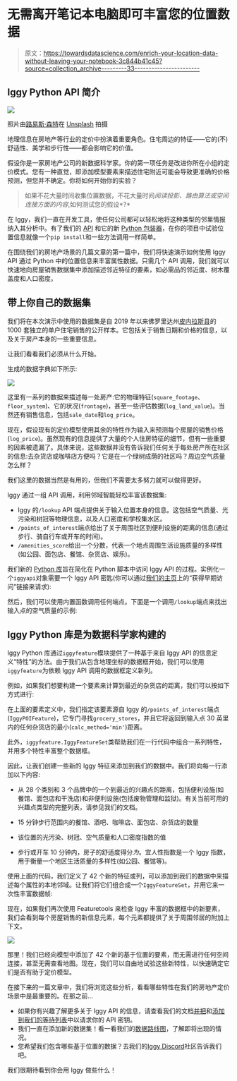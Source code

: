 # 无需离开笔记本电脑即可丰富您的位置数据

> 原文：<https://towardsdatascience.com/enrich-your-location-data-without-leaving-your-notebook-3c844b41c45?source=collection_archive---------33----------------------->

## Iggy Python API 简介

![](img/375393ecf4d1055ec99ecb2f64caa956.png)

照片由[路易斯·森特](https://unsplash.com/@luizcent?utm_source=medium&utm_medium=referral)在 [Unsplash](https://unsplash.com?utm_source=medium&utm_medium=referral) 拍摄

地理信息在房地产等行业的定价中扮演着重要角色。住宅周边的特征——它的(不)舒适性、美学和步行性——都会影响它的价值。

假设你是一家房地产公司的新数据科学家。你的第一项任务是改进你所在小组的定价模式。您有一种直觉，即添加模型要素来描述住宅附近可能会导致更准确的价格预测，但您并不确定。你将如何开始你的实验？

> 如果不花大量时间收集位置数据，不花大量时间*阅读投影、路由算法或空间连接方面的内容*,如何测试您的假设*?*

在 Iggy，我们一直在开发工具，使任何公司都可以轻松地将这种类型的邻里情报纳入其分析中。有了我们的 [API](https://docs.askiggy.com/docs) 和它的新 [Python 包装器](https://pypi.org/project/iggy-python/)，在你的项目中试验位置信息就像一个`pip install`和一些方法调用一样简单。

在围绕我们的房地产场景的几篇文章的第一篇中，我们将快速演示如何使用 Iggy API 通过 Python 中的位置信息来丰富属性数据。只需几个 API 调用，我们就可以快速地向房屋销售数据集中添加描述邻近特征的要素，如必需品的邻近度、树木覆盖度和人口密度。

## 带上你自己的数据集

我们将在本次演示中使用的数据集是自 2019 年以来佛罗里达州[皮内拉斯县](https://www.pcpao.org/)的 1000 套独立的单户住宅销售的公开样本。它包括关于销售日期和价格的信息，以及关于房产本身的一些重要信息。

让我们看看我们必须从什么开始。

生成的数据字典如下所示:

![](img/fdb2848a4356e42930a7744649a2fca1.png)

这里有一系列的数据来描述每一处房产:它的物理特征(`square_footage`、`floor_system`)、它的状况(`frontage`)，甚至一些评估数据(`log_land_value`)。当然还有销售信息，包括`sale_date`和`log_price`。

现在，假设现有的定价模型使用其余的特性作为输入来预测每个房屋的销售价格(`log_price`)。虽然现有的信息提供了大量的个人住房特征的细节，但有一些重要的因素被遗漏了。具体来说，这些数据并没有告诉我们任何关于每处房产所在社区的信息:去杂货店或咖啡店方便吗？它是在一个绿树成荫的社区吗？周边空气质量怎么样？

我们这里的数据当然是有用的，但我们不需要太多努力就可以做得更好。

Iggy 通过一组 API 调用，利用邻域智能轻松丰富该数据集:

*   Iggy 的`/lookup` API 端点提供关于输入位置本身的信息。这包括空气质量、光污染和树冠等物理信息，以及人口密度和学校集水区。
*   `/points_of_interest`端点给出了关于周围社区到便利设施的距离的信息(通过步行、骑自行车或开车的时间)。
*   `/amenities_score`给出一个分数，代表一个地点周围生活设施质量的多样性(如公园、面包店、餐馆、杂货店、娱乐)。

我们新的 [Python 库](https://pypi.org/project/iggy-python/)旨在简化在 Python 脚本中访问 Iggy API 的过程。实例化一个`iggyapi`对象需要一个 Iggy API 密匙(你可以通过[我们的主页](https://www.askiggy.com/)上的“获得早期访问”链接来请求):

然后，我们可以使用内置函数调用任何端点。下面是一个调用`/lookup`端点来找出输入点的空气质量的示例:

## Iggy Python 库是为数据科学家构建的

Iggy Python 库通过`iggyfeature`模块提供了一种基于来自 Iggy API 的信息定义“特性”的方法。由于我们从包含地理坐标的数据框开始，我们可以使用`iggyfeature`为依赖 Iggy API 调用的数据框定义新列。

例如，如果我们想要构建一个要素来计算到最近的杂货店的距离，我们可以按如下方式进行:

在上面的要素定义中，我们指定该要素源自 Iggy 的`/points_of_interest`端点(`IggyPOIFeature`)，它专门寻找`grocery_stores`，并且它将返回到输入点 30 英里内的任何杂货店的最小(`calc_method='min'`)距离。

此外，`iggyfeature.IggyFeatureSet`类帮助我们在一行代码中组合一系列特性，并用多个特性丰富整个数据框。

因此，让我们创建一些新的 Iggy 特征来添加到我们的数据中。我们将向每一行添加以下内容:

*   从 28 个类别和 3 个品牌中的一个到最近的兴趣点的距离，包括便利设施(如餐馆、面包店和干洗店)和非便利设施(包括废物管理和监狱)。有关当前可用的兴趣点类型的完整列表，请参见我们的文档。

*   15 分钟步行范围内的餐馆、酒吧、咖啡店、面包店、杂货店的数量

*   该位置的光污染、树冠、空气质量和人口密度指数的值

*   步行或开车 10 分钟内，房子的舒适度得分*为*。宜人性指数是一个 Iggy 指数，用于衡量一个地区生活质量的多样性(如公园、餐馆等)。

使用上面的代码，我们定义了 42 个新的特征或列，可以添加到我们的数据中来描述每个属性的本地邻域。让我们将它们组合成一个`IggyFeatureSet`，并用它来一次性丰富数据帧:

现在，如果我们再次使用 Featuretools 来检查 Iggy 丰富的数据框中的新要素，我们会看到每个房屋销售的新信息元素，每个元素都提供了关于周围邻居的附加上下文。

![](img/02d5ff9a0d1203139ecda38d9259c96a.png)

那里！我们已经向模型中添加了 42 个新的基于位置的要素，而无需进行任何空间连接，甚至无需查看地图。现在，我们可以自由地试验这些新特性，以快速确定它们是否有助于定价模型。

在接下来的一篇文章中，我们将浏览这些分析，看看哪些特性在我们的房地产定价场景中是最重要的。在那之前…

*   如果你有兴趣了解更多关于 Iggy API 的信息，请查看我们的文档[并把](https://www.askiggy.com/docs)和[添加到我们的等待列表](https://form.typeform.com/to/r9lvI921)中以请求你的 API 密钥。
*   我们一直在添加新的数据集！看一看我们的[数据路线图](https://www.notion.so/askiggy/Iggy-Data-List-64a1959b28574547919cab92f49028e8)，了解即将出现的情况。
*   您希望我们包含哪些基于位置的数据？去我们的[Iggy Discord](https://www.askiggy.com/community/discord)社区告诉我们吧。

我们很期待看到你会用 Iggy 做些什么！